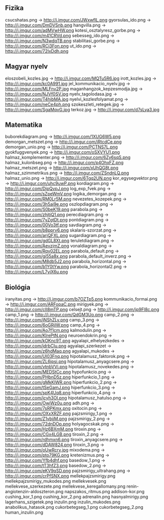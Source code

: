 Fizika
------
csucshatas.png               -> http://i.imgur.com/JWxwflL.png
gyorsulas_ido.png            -> http://i.imgur.com/DmDVSnb.png
hangvilla.png                -> http://i.imgur.com/adMVwHW.png
kotesi_osztalyresz_gorbe.png -> http://i.imgur.com/m41CRVd.png
sebesseg_ido.png             -> http://i.imgur.com/N3wdqTB.png
stabilitasi_gorbe.png        -> http://i.imgur.com/RCj3Fon.png
ut_ido.png                   -> http://i.imgur.com/72IxDdh.png

Magyar nyelv
------------
eloszobeli_kozles.jpg        -> http://i.imgur.com/MQTu5R6.jpg
irott_kozles.jpg             -> http://i.imgur.com/kc0A991.jpg
jel_kommunikacio_nyelv.jpg   -> http://i.imgur.com/MLFnv2P.jpg
maganhangzok_kepzesmodja.jpg -> http://i.imgur.com/NJVf0SV.jpg
nyelv_tagolodasa.jpg         -> http://i.imgur.com/T4hibMA.jpg
nyelvi_kozlesfolyamat.png    -> http://i.imgur.com/neCe4ph.png
szokeszleti_retegek.jpg      -> http://i.imgur.com/SgaMqvG.jpg
terkoz.jpg                   -> http://i.imgur.com/d7sLya3.jpg

Matematika
----------
buborekdiagram.png           -> http://i.imgur.com/1XUG6W5.png
demorgan_metszet.png         -> http://i.imgur.com/iRtcdCe.png
demorgan_unio.png            -> http://i.imgur.com/PCTNS7L.png
gyokfuggvenyek.png           -> http://i.imgur.com/oSXVYU1.png
halmaz_komplementer.png      -> http://i.imgur.com/6Zy6sqS.png
halmaz_kulonbseg.png         -> http://i.imgur.com/p4OhxFZ.png
halmaz_metszet.png           -> http://i.imgur.com/xUhQG8t.png
halmaz_szimmetrikus.png      -> http://i.imgur.com/ZSndnLQ.png
halmaz_unio.png              -> http://i.imgur.com/6Tgq2UN.png
kor_egysegvektor.png         -> http://i.imgur.com/uhc9uwP.png
kordiagram.png               -> http://i.imgur.com/DipQvpJ.png
log_exp_fvek.png             -> http://i.imgur.com/sZpeWmV.png
logika_demorgan.png          -> http://i.imgur.com/RM0Lr5M.png
nevezetes_kozepek.png        -> http://i.imgur.com/3h5aj9e.png
oszlopdiagram.png            -> http://i.imgur.com/S0beK19.png
parabola.png                 -> http://i.imgur.com/zhjtiQ1.png
perecdiagram.png             -> http://i.imgur.com/7yZgtDt.png
pontdiagram.png              -> http://i.imgur.com/00Vo3tf.png
savdiagram.png               -> http://i.imgur.com/b8pprv6.png
skalaris-szorzat.png         -> http://i.imgur.com/arjQFXL.png
sugardiagram.png             -> http://i.imgur.com/gdGL8Xt.png
teruletdiagram.png           -> http://i.imgur.com/AevzjmZ.png
vonaldiagram.png             -> http://i.imgur.com/Rqy02EL.png
parabola_default.png         -> http://i.imgur.com/gi55a8x.png
parabola_default_inverz.png  -> http://i.imgur.com/M8db5J2.png
parabola_horizontal.png      -> http://i.imgur.com/b1Y0tYw.png
parabola_horizontal2.png     -> http://i.imgur.com/L7yiX6u.png

Biológia
--------
iranyitas.png                -> http://i.imgur.com/b7OZTp5.png
kommunikacio_formai.png      -> http://i.imgur.com/ARFopaC.png
mirigyek.png                 -> http://i.imgur.com/cII8mTP.png
celsejt.png                  -> http://i.imgur.com/jp9Fl8c.png
camp_1.png                   -> http://i.imgur.com/QdGM3Uo.png
camp_2.png                   -> http://i.imgur.com/jNShZLy.png
camp_3.png                   -> http://i.imgur.com/6oGRjIW.png
camp_4.png                   -> http://i.imgur.com/Ao7f1cm.png
kalmodulin.png               -> http://i.imgur.com/KIrePtN.png
neuroendokrin.png            -> http://i.imgur.com/kOKnc9T.png
agyalapi_elhelyezkedes       -> http://i.imgur.com/jdrbCIu.png
agyalapi_szerkezet           -> http://i.imgur.com/z6hdMaq.png
agyalapi_mukodes             -> http://i.imgur.com/UI03Fnq.png
hipotalamusz_faktorok.png    -> http://i.imgur.com/ZL6jpsi.png
hipotalamusz_anyagcsere.png  -> http://i.imgur.com/vtnbVVi.png
hipotalamusz_novekedes.png   -> http://i.imgur.com/MEDStCc.png
hypofunkcio.png              -> http://i.imgur.com/PHbnD5z.png
hiperfunkcio_1.png           -> http://i.imgur.com/gMkKIWR.png
hiperfunkcio_2.png           -> http://i.imgur.com/tSeGamJ.png
hiperfunkcio_3.png           -> http://i.imgur.com/spK4Uq8.png
hiperfunkcio_4.png           -> http://i.imgur.com/jcyh3Ol.png
hipotalamusz_hatulso.png     -> http://i.imgur.com/OwiWz0u.png
adh.png                      -> http://i.imgur.com/7sRPKmx.png
oxitocin.png                 -> http://i.imgur.com/OXxXRZF.png
pajzsmirigy_1.png            -> http://i.imgur.com/Z1vbjjM.png
pajzsmirigy_2.png            -> http://i.imgur.com/72dnDOp.png
holyagocskak.png             -> http://i.imgur.com/Hz6BXmM.png
tiroxin.png                  -> http://i.imgur.com/CGx4LGB.png
tiroxin_2.png                -> http://i.imgur.com/rdhmxn6.png
tiroxin_anyagcsere.png       -> http://i.imgur.com/dDAW824.png
tiroxin_3.png                -> http://i.imgur.com/oUwRcry.jpg
mixodema.png                 -> http://i.imgur.com/pto79KG.png
kretenizmus.png              -> http://i.imgur.com/Yfb4dhf.png
basedow_1.png                -> http://i.imgur.com/tT3hfZ3.png
basedow_2.png                -> http://i.imgur.com/eKV9qSD.png
pajzsmirigy_ultrahang.png    -> http://i.imgur.com/crPfSNX.png
mellekpajzsmirigy.png
mellekpajzsmirigy_mukodes.png
mellekvesek.png
mellekvese_szerkezete.png
mellekvese_keregallomany.png
renin-angiotenzin-aldoszteron.png
napszakos_ritmus.png
addison-kor.png
cushing_kor_1.png
cushing_kor_2.png
adrenalin.png
hasnyalmirigy.png
lagerhans_szigetek.png
inzulin.png
inzulin_mukodes.png
anabolikus_hatasok.png
cukorbetegseg_1.png
cukorbetegseg_2.png
human_inzulin.png
